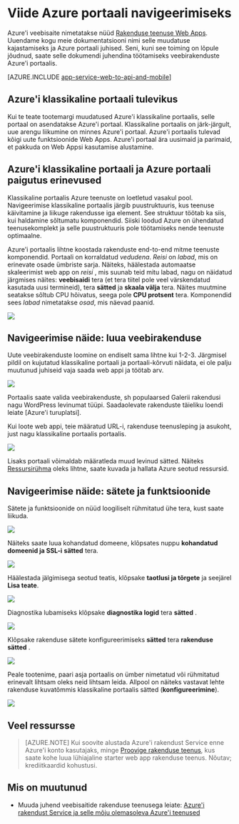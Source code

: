 <properties
    pageTitle="Viide Azure portaali navigeerimiseks"
    description="Siit saate teada, erinevate kasutuskogemuse Web Appi teenuse portaalis haldus ja Azure portaali vahel"
    services="app-service"
    documentationCenter=""
    authors="jaime-espinosa"
    manager="wpickett"
    editor="jimbe"/>

<tags
    ms.service="app-service"
    ms.workload="na"
    ms.tgt_pltfrm="na"
    ms.devlang="na"
    ms.topic="article"
    ms.date="02/26/2016"
    ms.author="jaime-espinosa"/>

# <a name="reference-for-navigating-the-azure-portal"></a>Viide Azure portaali navigeerimiseks

Azure'i veebisaite nimetatakse nüüd [Rakenduse teenuse Web Apps](http://go.microsoft.com/fwlink/?LinkId=529714). Uuendame kogu meie dokumentatsiooni nimi selle muudatuse kajastamiseks ja Azure portaali juhised. Seni, kuni see toiming on lõpule jõudnud, saate selle dokumendi juhendina töötamiseks veebirakenduste Azure'i portaalis.

[AZURE.INCLUDE [app-service-web-to-api-and-mobile](../../includes/app-service-web-to-api-and-mobile.md)] 
 
## <a name="the-future-of-the-azure-classic-portal"></a>Azure'i klassikaline portaali tulevikus

Kui te teate tootemargi muudatused Azure'i klassikaline portaalis, selle portaal on asendatakse Azure'i portaal. Klassikaline portaalis on järk-järgult, uue arengu liikumine on minnes Azure'i portaal. Azure'i portaalis tulevad kõigi uute funktsioonide Web Apps. Azure'i portaal ära uusimaid ja parimaid, et pakkuda on Web Appsi kasutamise alustamine.

## <a name="layout-differences-between-the-azure-classic-portal-and-azure-portal"></a>Azure'i klassikaline portaali ja Azure portaali paigutus erinevused

Klassikaline portaalis Azure teenuste on loetletud vasakul pool. Navigeerimise klassikaline portaalis järgib puustruktuuris, kus teenuse käivitamine ja liikuge rakendusse iga element. See struktuur töötab ka siis, kui haldamine sõltumatu komponendid. Siiski loodud Azure on ühendatud teenusekomplekt ja selle puustruktuuris pole töötamiseks nende teenuste optimaalne. 

Azure'i portaalis lihtne koostada rakenduste end-to-end mitme teenuste komponendid. Portaali on korraldatud *vedudena*. *Reisi* on *labad*, mis on erinevate osade ümbriste sarja. Näiteks, häälestada automaatse skaleerimist web app on *reisi* , mis suunab teid mitu labad, nagu on näidatud järgmises näites: **veebisaidi** tera (et tera tiitel pole veel värskendatud kasutada uusi termineid), tera **sätted** ja **skaala välja** tera. Näites muutmine seatakse sõltub CPU hõivatus, seega pole **CPU protsent** tera. Komponendid sees *labad* nimetatakse *osad*, mis näevad paanid. 

![](./media/app-service-web-app-azure-portal/AutoScaling.png)

## <a name="navigation-example-create-a-web-app"></a>Navigeerimise näide: luua veebirakenduse

Uute veebirakenduste loomine on endiselt sama lihtne kui 1-2-3. Järgmisel pildil on kujutatud klassikaline portaali ja portaali-kõrvuti näidata, ei ole palju muutunud juhiseid vaja saada web appi ja töötab arv. 

![](./media/app-service-web-app-azure-portal/CreateWebApp.png)

Portaalis saate valida veebirakenduste, sh populaarsed Galerii rakendusi nagu WordPress levinumat tüüpi. Saadaolevate rakenduste täieliku loendi leiate [Azure'i turuplatsi].

Kui loote web appi, teie määratud URL-i, rakenduse teenusleping ja asukoht, just nagu klassikaline portaalis portaalis. 

![](./media/app-service-web-app-azure-portal/CreateWebAppSettings.png)

Lisaks portaali võimaldab määratleda muud levinud sätted. Näiteks [Ressursirühma](../azure-resource-manager/resource-group-overview.md) oleks lihtne, saate kuvada ja hallata Azure seotud ressursid. 

## <a name="navigation-example-settings-and-features"></a>Navigeerimise näide: sätete ja funktsioonide

Sätete ja funktsioonide on nüüd loogiliselt rühmitatud ühe tera, kust saate liikuda.

![](./media/app-service-web-app-azure-portal/WebAppSettings.png)

Näiteks saate luua kohandatud domeene, klõpsates nuppu **kohandatud domeenid ja SSL-i** **sätted** tera.

![](./media/app-service-web-app-azure-portal/ConfigureWebApp.png)

Häälestada jälgimisega seotud teatis, klõpsake **taotlusi ja tõrgete** ja seejärel **Lisa teate**.

![](./media/app-service-web-app-azure-portal/Monitoring.png)

Diagnostika lubamiseks klõpsake **diagnostika logid** tera **sätted** .

![](./media/app-service-web-app-azure-portal/Diagnostics.png)
 
Klõpsake rakenduse sätete konfigureerimiseks **sätted** tera **rakenduse sätted** . 

![](./media/app-service-web-app-azure-portal/AppSettingsPreview.png)

Peale tootenime, paari asja portaalis on ümber nimetatud või rühmitatud erinevalt lihtsam oleks neid lihtsam leida. Allpool on näiteks vastavat lehte rakenduse kuvatõmmis klassikaline portaalis sätted (**konfigureerimine**).

![](./media/app-service-web-app-azure-portal/AppSettings.png)

## <a name="more-resources"></a>Veel ressursse

[Azure Portal]: https://portal.azure.com
[Azure'i turuplats]: /marketplace/

>[AZURE.NOTE] Kui soovite alustada Azure'i rakendust Service enne Azure'i konto kasutajaks, minge [Proovige rakenduse teenus](http://go.microsoft.com/fwlink/?LinkId=523751), kus saate kohe luua lühiajaline starter web app rakenduse teenus. Nõutav; krediitkaardid kohustusi.

## <a name="whats-changed"></a>Mis on muutunud
* Muuda juhend veebisaitide rakenduse teenusega leiate: [Azure'i rakendust Service ja selle mõju olemasoleva Azure'i teenused](http://go.microsoft.com/fwlink/?LinkId=529714)
 
